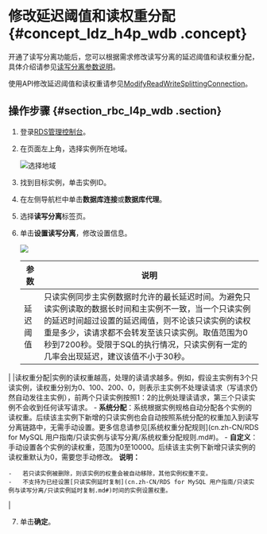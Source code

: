 # 修改延迟阈值和读权重分配 {#concept_ldz_h4p_wdb .concept}

开通了读写分离功能后，您可以根据需求修改读写分离的延迟阈值和读权重分配，具体介绍请参见[读写分离参数说明](#table_hyx_fjt_bfb)。

使用API修改延迟阈值和读权重请参见[ModifyReadWriteSplittingConnection](../cn.zh-CN/API参考/数据库代理/ModifyReadWriteSplittingConnection.md#)。

## 操作步骤 {#section_rbc_l4p_wdb .section}

1.  登录[RDS管理控制台](https://rdsnew.console.aliyun.com/console/index#/rdsList/)。
2.  在页面左上角，选择实例所在地域。

    ![选择地域](http://static-aliyun-doc.oss-cn-hangzhou.aliyuncs.com/assets/img/7814/154804036936543_zh-CN.png)

3.  找到目标实例，单击实例ID。
4.  在左侧导航栏中单击**数据库连接**或**数据库代理**。
5.  选择**读写分离**标签页。
6.  单击**设置读写分离**，修改设置信息。

    ![](http://static-aliyun-doc.oss-cn-hangzhou.aliyuncs.com/assets/img/7916/15480403693100_zh-CN.png)

    |参数|说明|
    |--|--|
    |延迟阈值|只读实例同步主实例数据时允许的最长延迟时间。为避免只读实例读取的数据长时间和主实例不一致，当一个只读实例的延迟时间超过设置的延迟阈值，则不论该只读实例的读权重是多少，读请求都不会转发至该只读实例。取值范围为0秒到7200秒。受限于SQL的执行情况，只读实例有一定的几率会出现延迟，建议该值不小于30秒。

|
    |读权重分配|实例的读权重越高，处理的读请求越多。例如，假设主实例有3个只读实例，读权重分别为0、100、200、0，则表示主实例不处理读请求（写请求仍然自动发往主实例），前两个只读实例按照1：2的比例处理读请求，第三个只读实例不会收到任何读写请求。    -   **系统分配**：系统根据实例规格自动分配各个实例的读权重。后续该主实例下新增的只读实例也会自动按照系统分配的权重加入到读写分离链路中，无需手动设置。更多信息请参见[系统权重分配规则](cn.zh-CN/RDS for MySQL 用户指南/只读实例与读写分离/系统权重分配规则.md#)。
    -   **自定义**：手动设置各个实例的读权重，范围为0至10000。后续该主实例下新增只读实例的读权重默认为0，需要您手动修改。
**说明：** 

    -   若只读实例被删除，则该实例的权重会被自动移除，其他实例权重不变。
    -   不支持为已经设置[只读实例延时复制](cn.zh-CN/RDS for MySQL 用户指南/只读实例与读写分离/只读实例延时复制.md#)时间的实例设置权重。
|

7.  单击**确定**。

